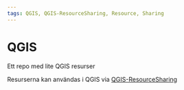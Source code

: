 ```yaml
---
tags: QGIS, QGIS-ResourceSharing, Resource, Sharing
---
```


# QGIS
Ett repo med lite QGIS resurser

Resurserna kan användas i QGIS via [QGIS-ResourceSharing](https://qgis-contribution.github.io/QGIS-ResourceSharing/index.html#)
